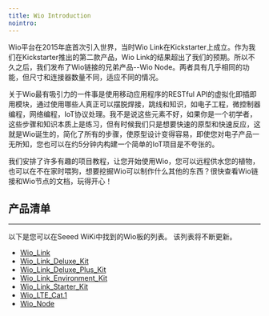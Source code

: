 ```yaml
---
title: Wio Introduction
nointro:
---
```


Wio平台在2015年底首次引入世界，当时Wio Link在Kickstarter上成立。作为我们在Kickstarter推出的第二款产品，Wio Link的结果超出了我们的预期。所以不久之后，我们发布了Wio链接的兄弟产品--Wio Node。两者具有几乎相同的功能，但尺寸和连接器数量不同，适应不同的情况。

关于Wio最有吸引力的一件事是使用移动应用程序的RESTful API的虚拟化即插即用模块，通过使用哪些人真正可以摆脱焊接，跳线和知识，如电子工程，微控制器编程，网络编程，IoT协议处理。我不是说这些元素不好，如果你是一个初学者，这些步骤和知识本质上是练习，但有时候我们只是想要快速的原型和快速反应，这就是Wio诞生的，简化了所有的步骤，使原型设计变得容易，即使您对电子产品一无所知，您也可以在约5分钟内构建一个简单的IoT项目是不夸张的。

我们安排了许多有趣的项目教程，让您开始使用Wio，您可以远程供水您的植物，也可以在不在家时喂狗，想要挖掘Wio可以制作什么其他的东西？很快查看Wio链接和Wio节点的文档，玩得开心！


## 产品清单
---

以下是您可以在Seeed WiKi中找到的Wio板的列表。 该列表将不断更新。


* [Wio_Link](http://wiki.seeedstudio.com/cn/Wio_Link)
* [Wio_Link_Deluxe_Kit](http://wiki.seeedstudio.com/cn/Wio_Link_Deluxe_Kit)
* [Wio_Link_Deluxe_Plus_Kit](http://wiki.seeedstudio.com/cn/Wio_Link_Deluxe_Plus_Kit)
* [Wio_Link_Environment_Kit](http://wiki.seeedstudio.com/cn/Wio_Link_Environment_Kit)
* [Wio_Link_Starter_Kit](http://wiki.seeedstudio.com/cn/Wio_Link_Starter_Kit)
* [Wio_LTE_Cat.1](990837)
* [Wio_Node](http://wiki.seeedstudio.com/cn/Wio_Node)